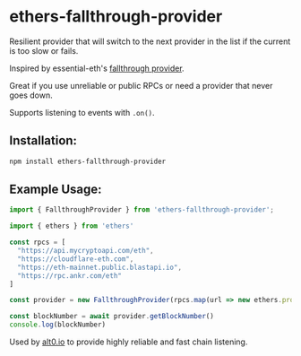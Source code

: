 # ethers-fallthrough-provider

Resilient provider that will switch to the next provider in the list if the current is too slow or fails.

Inspired by essential-eth's [fallthrough provider](https://github.com/dawsbot/essential-eth).

Great if you use unreliable or public RPCs or need a provider that never goes down.

Supports listening to events with `.on()`.

## Installation:

```bash
npm install ethers-fallthrough-provider
```

## Example Usage:

```typescript
import { FallthroughProvider } from 'ethers-fallthrough-provider';

import { ethers } from 'ethers'

const rpcs = [
  "https://api.mycryptoapi.com/eth",
  "https://cloudflare-eth.com",
  "https://eth-mainnet.public.blastapi.io",
  "https://rpc.ankr.com/eth"
]

const provider = new FallthroughProvider(rpcs.map(url => new ethers.providers.JsonRpcProvider(url)))

const blockNumber = await provider.getBlockNumber()
console.log(blockNumber)
```

Used by [alt0.io](https://alt0.io) to provide highly reliable and fast chain listening.